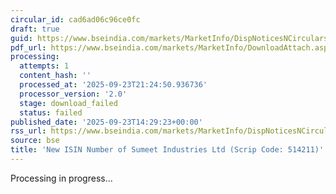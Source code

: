 ```yaml
---
circular_id: cad6ad06c96ce0fc
draft: true
guid: https://www.bseindia.com/markets/MarketInfo/DispNoticesNCirculars.aspx?Noticeid={A1B17AC7-853E-4CA1-8EB7-805083ABC1F6}&noticeno=20250923-69&dt=09/23/2025&icount=69&totcount=84&flag=0
pdf_url: https://www.bseindia.com/markets/MarketInfo/DownloadAttach.aspx?id=20250923-69&attachedId=
processing:
  attempts: 1
  content_hash: ''
  processed_at: '2025-09-23T21:24:50.936736'
  processor_version: '2.0'
  stage: download_failed
  status: failed
published_date: '2025-09-23T14:29:23+00:00'
rss_url: https://www.bseindia.com/markets/MarketInfo/DispNoticesNCirculars.aspx?Noticeid={A1B17AC7-853E-4CA1-8EB7-805083ABC1F6}&noticeno=20250923-69&dt=09/23/2025&icount=69&totcount=84&flag=0
source: bse
title: 'New ISIN Number of Sumeet Industries Ltd (Scrip Code: 514211)'
---
```


Processing in progress...